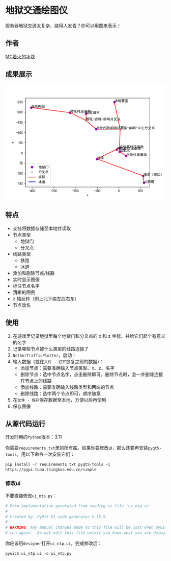 # 地狱交通绘图仪

服务器地狱交通太复杂，绕得人发昏？你可以用图来表示！

## 作者

[MC着火的冰块](https://space.bilibili.com/551409211)

## 成果展示

![](assets/untitled.png)

## 特点

- 支持将数据存储至本地并读取
- 节点类型
    - 地狱门
    - 分叉点
- 线路类型
    - 铁路
    - 冰道
- 添加和删除节点/线路
- 实时显示图像
- 标注节点名字
- 清晰的图例
- z 轴反转（即上北下南左西右东）
- 节点改名

## 使用

1. 在游戏里记录地狱里每个地狱门和分叉点的 x 和 z 坐标，并给它们起个有意义的名字
2. 记录哪些节点被什么类型的线路连接了
3. `NetherTrafficPlotter`，启动！
4. 输入数据（或在`文件 - 打开`恢复之前的数据）：
    - 添加节点：需要准确输入节点类型、x、z、名字
    - 删除节点：选中节点名字，点击删除即可。删除节点时，会一并删除连接在节点上的线路
    - 添加线路：需要准确输入线路类型和两端的节点
    - 删除线路：选中两个节点即可，顺序随意
5. 在`文件 - 保存`保存数据至本地，方便以后再使用
6. 保存图像

## 从源代码运行

开发时用的`Python`版本：3.11

你需要`requirements.txt`里的所有库。如果你要修改ui，那么还要再安装`pyqt5-tools`。用以下命令一次安装它们：

```commandline
pip install -r requirements.txt pyqt5-tools -i https://pypi.tuna.tsinghua.edu.cn/simple
```

### 修改ui

不要直接修改`ui_ntp.py`：

```python
# Form implementation generated from reading ui file 'ui_ntp.ui'
#
# Created by: PyQt5 UI code generator 5.15.9
#
# WARNING: Any manual changes made to this file will be lost when pyuic5 is
# run again.  Do not edit this file unless you know what you are doing.
```

你应该用`designer`打开`ui_ntp.ui`，完成修改后：

```commandline
pyuic5 ui_ntp.ui -o ui_ntp.py
```
